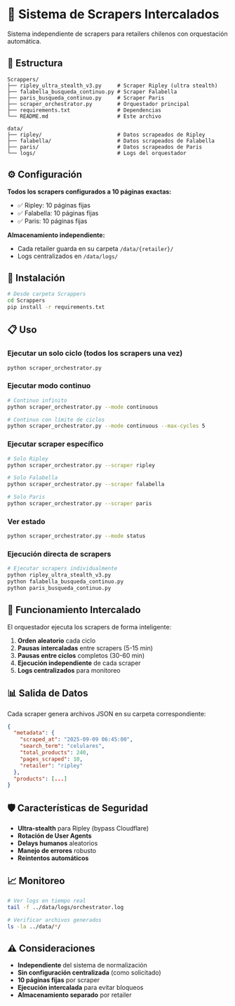 # 🚀 Sistema de Scrapers Intercalados

Sistema independiente de scrapers para retailers chilenos con orquestación automática.

## 📁 Estructura

```
Scrappers/
├── ripley_ultra_stealth_v3.py     # Scraper Ripley (ultra stealth)
├── falabella_busqueda_continuo.py # Scraper Falabella  
├── paris_busqueda_continuo.py     # Scraper Paris
├── scraper_orchestrator.py        # Orquestador principal
├── requirements.txt               # Dependencias
└── README.md                      # Este archivo

data/
├── ripley/                        # Datos scrapeados de Ripley
├── falabella/                     # Datos scrapeados de Falabella  
├── paris/                         # Datos scrapeados de Paris
└── logs/                          # Logs del orquestador
```

## ⚙️ Configuración

**Todos los scrapers configurados a 10 páginas exactas:**
- ✅ Ripley: 10 páginas fijas
- ✅ Falabella: 10 páginas fijas  
- ✅ Paris: 10 páginas fijas

**Almacenamiento independiente:**
- Cada retailer guarda en su carpeta `/data/{retailer}/`
- Logs centralizados en `/data/logs/`

## 🚀 Instalación

```bash
# Desde carpeta Scrappers
cd Scrappers
pip install -r requirements.txt
```

## 📋 Uso

### Ejecutar un solo ciclo (todos los scrapers una vez)
```bash
python scraper_orchestrator.py
```

### Ejecutar modo continuo
```bash
# Continuo infinito
python scraper_orchestrator.py --mode continuous

# Continuo con límite de ciclos
python scraper_orchestrator.py --mode continuous --max-cycles 5
```

### Ejecutar scraper específico
```bash
# Solo Ripley
python scraper_orchestrator.py --scraper ripley

# Solo Falabella
python scraper_orchestrator.py --scraper falabella

# Solo Paris
python scraper_orchestrator.py --scraper paris
```

### Ver estado
```bash
python scraper_orchestrator.py --mode status
```

### Ejecución directa de scrapers
```bash
# Ejecutar scrapers individualmente
python ripley_ultra_stealth_v3.py
python falabella_busqueda_continuo.py  
python paris_busqueda_continuo.py
```

## 🔄 Funcionamiento Intercalado

El orquestador ejecuta los scrapers de forma inteligente:

1. **Orden aleatorio** cada ciclo
2. **Pausas intercaladas** entre scrapers (5-15 min)
3. **Pausas entre ciclos** completos (30-60 min)
4. **Ejecución independiente** de cada scraper
5. **Logs centralizados** para monitoreo

## 📊 Salida de Datos

Cada scraper genera archivos JSON en su carpeta correspondiente:

```json
{
  "metadata": {
    "scraped_at": "2025-09-09 06:45:00",
    "search_term": "celulares",
    "total_products": 240,
    "pages_scraped": 10,
    "retailer": "ripley"
  },
  "products": [...]
}
```

## 🛡️ Características de Seguridad

- **Ultra-stealth** para Ripley (bypass Cloudflare)
- **Rotación de User Agents** 
- **Delays humanos** aleatorios
- **Manejo de errores** robusto
- **Reintentos automáticos**

## 📈 Monitoreo

```bash
# Ver logs en tiempo real
tail -f ../data/logs/orchestrator.log

# Verificar archivos generados
ls -la ../data/*/
```

## ⚠️ Consideraciones

- **Independiente** del sistema de normalización
- **Sin configuración centralizada** (como solicitado)
- **10 páginas fijas** por scraper
- **Ejecución intercalada** para evitar bloqueos
- **Almacenamiento separado** por retailer